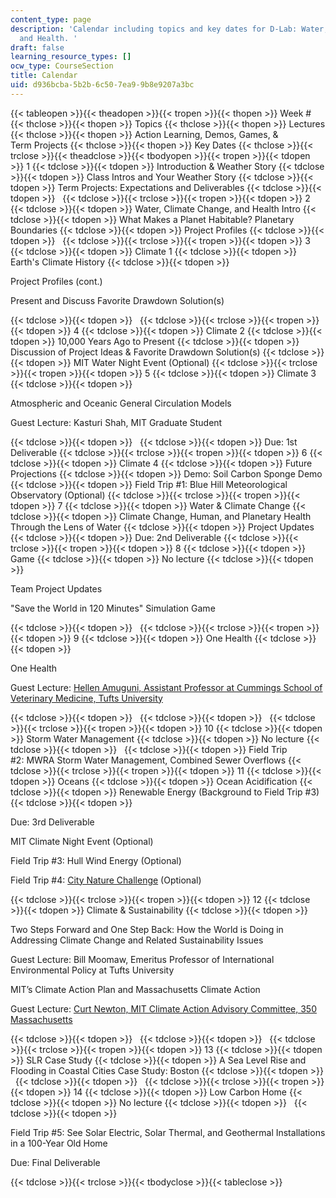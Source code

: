 ```yaml
---
content_type: page
description: 'Calendar including topics and key dates for D-Lab: Water, Climate Change,
  and Health. '
draft: false
learning_resource_types: []
ocw_type: CourseSection
title: Calendar
uid: d936bcba-5b2b-6c50-7ea9-9b8e9207a3bc
---
```

{{< tableopen >}}{{< theadopen >}}{{< tropen >}}{{< thopen >}}
Week #
{{< thclose >}}{{< thopen >}}
Topics
{{< thclose >}}{{< thopen >}}
Lectures
{{< thclose >}}{{< thopen >}}
Action Learning, Demos, Games, & Term Projects
{{< thclose >}}{{< thopen >}}
Key Dates
{{< thclose >}}{{< trclose >}}{{< theadclose >}}{{< tbodyopen >}}{{< tropen >}}{{< tdopen >}}
1
{{< tdclose >}}{{< tdopen >}}
Introduction & Weather Story
{{< tdclose >}}{{< tdopen >}}
Class Intros and Your Weather Story
{{< tdclose >}}{{< tdopen >}}
Term Projects: Expectations and Deliverables
{{< tdclose >}}{{< tdopen >}}
 
{{< tdclose >}}{{< trclose >}}{{< tropen >}}{{< tdopen >}}
2
{{< tdclose >}}{{< tdopen >}}
Water, Climate Change, and Health Intro
{{< tdclose >}}{{< tdopen >}}
What Makes a Planet Habitable? Planetary Boundaries
{{< tdclose >}}{{< tdopen >}}
Project Profiles
{{< tdclose >}}{{< tdopen >}}
 
{{< tdclose >}}{{< trclose >}}{{< tropen >}}{{< tdopen >}}
3
{{< tdclose >}}{{< tdopen >}}
Climate 1
{{< tdclose >}}{{< tdopen >}}
Earth's Climate History
{{< tdclose >}}{{< tdopen >}}

Project Profiles (cont.)

Present and Discuss Favorite Drawdown Solution(s)

{{< tdclose >}}{{< tdopen >}}
 
{{< tdclose >}}{{< trclose >}}{{< tropen >}}{{< tdopen >}}
4
{{< tdclose >}}{{< tdopen >}}
Climate 2
{{< tdclose >}}{{< tdopen >}}
10,000 Years Ago to Present
{{< tdclose >}}{{< tdopen >}}
Discussion of Project Ideas & Favorite Drawdown Solution(s)
{{< tdclose >}}{{< tdopen >}}
MIT Water Night Event (Optional)
{{< tdclose >}}{{< trclose >}}{{< tropen >}}{{< tdopen >}}
5
{{< tdclose >}}{{< tdopen >}}
Climate 3
{{< tdclose >}}{{< tdopen >}}

Atmospheric and Oceanic General Circulation Models

Guest Lecture: Kasturi Shah, MIT Graduate Student

{{< tdclose >}}{{< tdopen >}}
 
{{< tdclose >}}{{< tdopen >}}
Due: 1st Deliverable
{{< tdclose >}}{{< trclose >}}{{< tropen >}}{{< tdopen >}}
6
{{< tdclose >}}{{< tdopen >}}
Climate 4
{{< tdclose >}}{{< tdopen >}}
Future Projections
{{< tdclose >}}{{< tdopen >}}
Demo: Soil Carbon Sponge Demo
{{< tdclose >}}{{< tdopen >}}
Field Trip #1: Blue Hill Meteorological Observatory (Optional)
{{< tdclose >}}{{< trclose >}}{{< tropen >}}{{< tdopen >}}
7
{{< tdclose >}}{{< tdopen >}}
Water & Climate Change
{{< tdclose >}}{{< tdopen >}}
Climate Change, Human, and Planetary Health Through the Lens of Water
{{< tdclose >}}{{< tdopen >}}
Project Updates
{{< tdclose >}}{{< tdopen >}}
Due: 2nd Deliverable
{{< tdclose >}}{{< trclose >}}{{< tropen >}}{{< tdopen >}}
8
{{< tdclose >}}{{< tdopen >}}
Game
{{< tdclose >}}{{< tdopen >}}
No lecture
{{< tdclose >}}{{< tdopen >}}

Team Project Updates

"Save the World in 120 Minutes" Simulation Game

{{< tdclose >}}{{< tdopen >}}
 
{{< tdclose >}}{{< trclose >}}{{< tropen >}}{{< tdopen >}}
9
{{< tdclose >}}{{< tdopen >}}
One Health
{{< tdclose >}}{{< tdopen >}}

One Health

Guest Lecture: [Hellen Amuguni, Assistant Professor at Cummings School of Veterinary Medicine, Tufts University](https://vet.tufts.edu/people/faculty/j-hellen-amuguni)

{{< tdclose >}}{{< tdopen >}}
 
{{< tdclose >}}{{< tdopen >}}
 
{{< tdclose >}}{{< trclose >}}{{< tropen >}}{{< tdopen >}}
10
{{< tdclose >}}{{< tdopen >}}
Storm Water Management
{{< tdclose >}}{{< tdopen >}}
No lecture
{{< tdclose >}}{{< tdopen >}}
 
{{< tdclose >}}{{< tdopen >}}
Field Trip #2: MWRA Storm Water Management, Combined Sewer Overflows
{{< tdclose >}}{{< trclose >}}{{< tropen >}}{{< tdopen >}}
11
{{< tdclose >}}{{< tdopen >}}
Oceans
{{< tdclose >}}{{< tdopen >}}
Ocean Acidification
{{< tdclose >}}{{< tdopen >}}
Renewable Energy (Background to Field Trip #3)
{{< tdclose >}}{{< tdopen >}}

Due: 3rd Deliverable

MIT Climate Night Event (Optional)

Field Trip #3: Hull Wind Energy (Optional)

Field Trip #4: [City Nature Challenge](http://citynaturechallenge.org/) (Optional)

{{< tdclose >}}{{< trclose >}}{{< tropen >}}{{< tdopen >}}
12
{{< tdclose >}}{{< tdopen >}}
Climate & Sustainability
{{< tdclose >}}{{< tdopen >}}

Two Steps Forward and One Step Back: How the World is Doing in Addressing Climate Change and Related Sustainability Issues

Guest Lecture: Bill Moomaw, Emeritus Professor of International Environmental Policy at Tufts University

MIT’s Climate Action Plan and Massachusetts Climate Action

Guest Lecture: [Curt Newton, MIT Climate Action Advisory Committee, 350 Massachusetts](https://climate.mit.edu/users/climatex-team)

{{< tdclose >}}{{< tdopen >}}
 
{{< tdclose >}}{{< tdopen >}}
 
{{< tdclose >}}{{< trclose >}}{{< tropen >}}{{< tdopen >}}
13
{{< tdclose >}}{{< tdopen >}}
SLR Case Study
{{< tdclose >}}{{< tdopen >}}
A Sea Level Rise and Flooding in Coastal Cities Case Study: Boston
{{< tdclose >}}{{< tdopen >}}
 
{{< tdclose >}}{{< tdopen >}}
 
{{< tdclose >}}{{< trclose >}}{{< tropen >}}{{< tdopen >}}
14
{{< tdclose >}}{{< tdopen >}}
Low Carbon Home
{{< tdclose >}}{{< tdopen >}}
No lecture
{{< tdclose >}}{{< tdopen >}}
 
{{< tdclose >}}{{< tdopen >}}

Field Trip #5: See Solar Electric, Solar Thermal, and Geothermal Installations in a 100-Year Old Home

Due: Final Deliverable

{{< tdclose >}}{{< trclose >}}{{< tbodyclose >}}{{< tableclose >}}